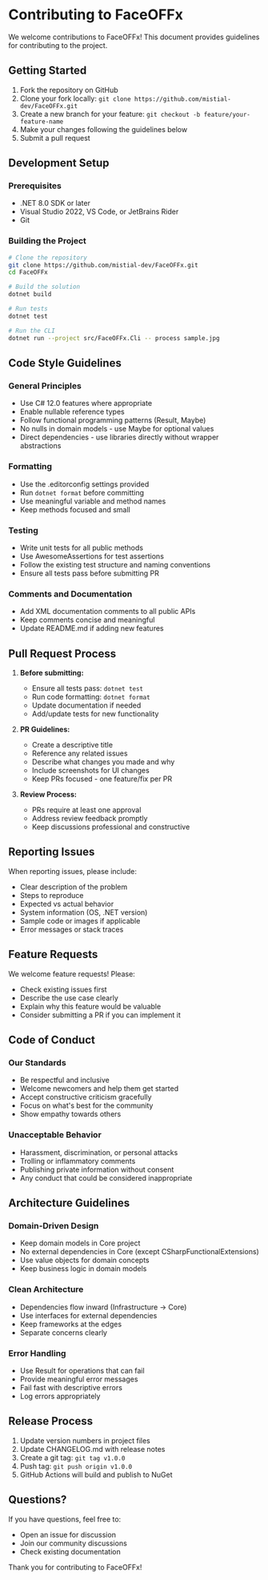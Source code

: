 # Contributing to FaceOFFx

We welcome contributions to FaceOFFx! This document provides guidelines for contributing to the project.

## Getting Started

1. Fork the repository on GitHub
2. Clone your fork locally: `git clone https://github.com/mistial-dev/FaceOFFx.git`
3. Create a new branch for your feature: `git checkout -b feature/your-feature-name`
4. Make your changes following the guidelines below
5. Submit a pull request

## Development Setup

### Prerequisites

- .NET 8.0 SDK or later
- Visual Studio 2022, VS Code, or JetBrains Rider
- Git

### Building the Project

```bash
# Clone the repository
git clone https://github.com/mistial-dev/FaceOFFx.git
cd FaceOFFx

# Build the solution
dotnet build

# Run tests
dotnet test

# Run the CLI
dotnet run --project src/FaceOFFx.Cli -- process sample.jpg
```

## Code Style Guidelines

### General Principles

- Use C# 12.0 features where appropriate
- Enable nullable reference types
- Follow functional programming patterns (Result<T>, Maybe<T>)
- No nulls in domain models - use Maybe<T> for optional values
- Direct dependencies - use libraries directly without wrapper abstractions

### Formatting

- Use the .editorconfig settings provided
- Run `dotnet format` before committing
- Use meaningful variable and method names
- Keep methods focused and small

### Testing

- Write unit tests for all public methods
- Use AwesomeAssertions for test assertions
- Follow the existing test structure and naming conventions
- Ensure all tests pass before submitting PR

### Comments and Documentation

- Add XML documentation comments to all public APIs
- Keep comments concise and meaningful
- Update README.md if adding new features

## Pull Request Process

1. **Before submitting:**
   - Ensure all tests pass: `dotnet test`
   - Run code formatting: `dotnet format`
   - Update documentation if needed
   - Add/update tests for new functionality

2. **PR Guidelines:**
   - Create a descriptive title
   - Reference any related issues
   - Describe what changes you made and why
   - Include screenshots for UI changes
   - Keep PRs focused - one feature/fix per PR

3. **Review Process:**
   - PRs require at least one approval
   - Address review feedback promptly
   - Keep discussions professional and constructive

## Reporting Issues

When reporting issues, please include:

- Clear description of the problem
- Steps to reproduce
- Expected vs actual behavior
- System information (OS, .NET version)
- Sample code or images if applicable
- Error messages or stack traces

## Feature Requests

We welcome feature requests! Please:

- Check existing issues first
- Describe the use case clearly
- Explain why this feature would be valuable
- Consider submitting a PR if you can implement it

## Code of Conduct

### Our Standards

- Be respectful and inclusive
- Welcome newcomers and help them get started
- Accept constructive criticism gracefully
- Focus on what's best for the community
- Show empathy towards others

### Unacceptable Behavior

- Harassment, discrimination, or personal attacks
- Trolling or inflammatory comments
- Publishing private information without consent
- Any conduct that could be considered inappropriate

## Architecture Guidelines

### Domain-Driven Design

- Keep domain models in Core project
- No external dependencies in Core (except CSharpFunctionalExtensions)
- Use value objects for domain concepts
- Keep business logic in domain models

### Clean Architecture

- Dependencies flow inward (Infrastructure → Core)
- Use interfaces for external dependencies
- Keep frameworks at the edges
- Separate concerns clearly

### Error Handling

- Use Result<T> for operations that can fail
- Provide meaningful error messages
- Fail fast with descriptive errors
- Log errors appropriately

## Release Process

1. Update version numbers in project files
2. Update CHANGELOG.md with release notes
3. Create a git tag: `git tag v1.0.0`
4. Push tag: `git push origin v1.0.0`
5. GitHub Actions will build and publish to NuGet

## Questions?

If you have questions, feel free to:

- Open an issue for discussion
- Join our community discussions
- Check existing documentation

Thank you for contributing to FaceOFFx!